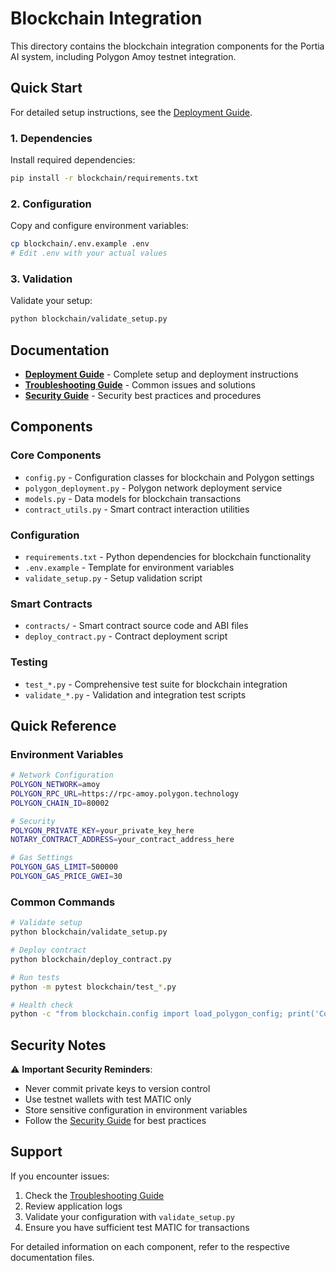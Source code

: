 # Blockchain Integration

This directory contains the blockchain integration components for the Portia AI system, including Polygon Amoy testnet integration.

## Quick Start

For detailed setup instructions, see the [Deployment Guide](DEPLOYMENT_GUIDE.md).

### 1. Dependencies

Install required dependencies:

```bash
pip install -r blockchain/requirements.txt
```

### 2. Configuration

Copy and configure environment variables:

```bash
cp blockchain/.env.example .env
# Edit .env with your actual values
```

### 3. Validation

Validate your setup:

```bash
python blockchain/validate_setup.py
```

## Documentation

- **[Deployment Guide](DEPLOYMENT_GUIDE.md)** - Complete setup and deployment instructions
- **[Troubleshooting Guide](TROUBLESHOOTING.md)** - Common issues and solutions
- **[Security Guide](SECURITY_GUIDE.md)** - Security best practices and procedures

## Components

### Core Components

- `config.py` - Configuration classes for blockchain and Polygon settings
- `polygon_deployment.py` - Polygon network deployment service
- `models.py` - Data models for blockchain transactions
- `contract_utils.py` - Smart contract interaction utilities

### Configuration

- `requirements.txt` - Python dependencies for blockchain functionality
- `.env.example` - Template for environment variables
- `validate_setup.py` - Setup validation script

### Smart Contracts

- `contracts/` - Smart contract source code and ABI files
- `deploy_contract.py` - Contract deployment script

### Testing

- `test_*.py` - Comprehensive test suite for blockchain integration
- `validate_*.py` - Validation and integration test scripts

## Quick Reference

### Environment Variables

```bash
# Network Configuration
POLYGON_NETWORK=amoy
POLYGON_RPC_URL=https://rpc-amoy.polygon.technology
POLYGON_CHAIN_ID=80002

# Security
POLYGON_PRIVATE_KEY=your_private_key_here
NOTARY_CONTRACT_ADDRESS=your_contract_address_here

# Gas Settings
POLYGON_GAS_LIMIT=500000
POLYGON_GAS_PRICE_GWEI=30
```

### Common Commands

```bash
# Validate setup
python blockchain/validate_setup.py

# Deploy contract
python blockchain/deploy_contract.py

# Run tests
python -m pytest blockchain/test_*.py

# Health check
python -c "from blockchain.config import load_polygon_config; print('Config loaded successfully')"
```

## Security Notes

⚠️ **Important Security Reminders**:

- Never commit private keys to version control
- Use testnet wallets with test MATIC only
- Store sensitive configuration in environment variables
- Follow the [Security Guide](SECURITY_GUIDE.md) for best practices

## Support

If you encounter issues:

1. Check the [Troubleshooting Guide](TROUBLESHOOTING.md)
2. Review application logs
3. Validate your configuration with `validate_setup.py`
4. Ensure you have sufficient test MATIC for transactions

For detailed information on each component, refer to the respective documentation files.
